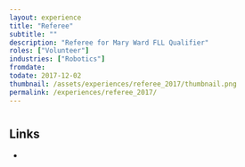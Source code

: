 ```yaml
---
layout: experience
title: "Referee"
subtitle: ""
description: "Referee for Mary Ward FLL Qualifier"
roles: ["Volunteer"]
industries: ["Robotics"]
fromdate: 
todate: 2017-12-02
thumbnail: /assets/experiences/referee_2017/thumbnail.png
permalink: /experiences/referee_2017/
---
```


#

## Links

-
